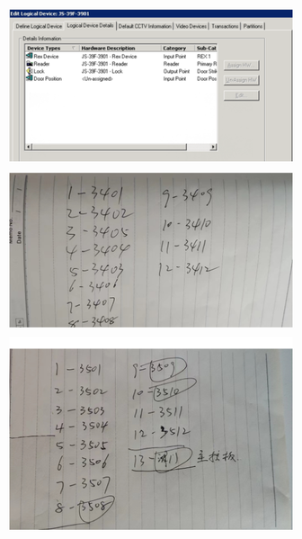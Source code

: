 ![image-20220930161855467](./image-20220930161855467.png)

![image-20220930165714000](./image-20220930165714000.png)

![image-20220930165738893](./image-20220930165738893.png)